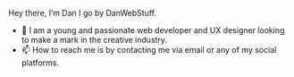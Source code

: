 Hey there, I’m Dan I go by DanWebStuff.
- 👀 I am a young and passionate web developer and UX designer looking to make a mark in the creative industry.
- 📫 How to reach me is by contacting me via email or any of my social platforms.

<!---
DanWebStuff/DanWebStuff is a ✨ special ✨ repository because its `README.md` (this file) appears on your GitHub profile.
You can click the Preview link to take a look at your changes.
--->
